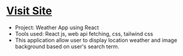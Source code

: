 # <a href="https://weather-app-react-one-lake.vercel.app/">Visit Site</a>
* Project: Weather App using React
* Tools used: React js, web api fetching, css, tailwind css
* This application allow user to display location weather and image background based on user's search term.
